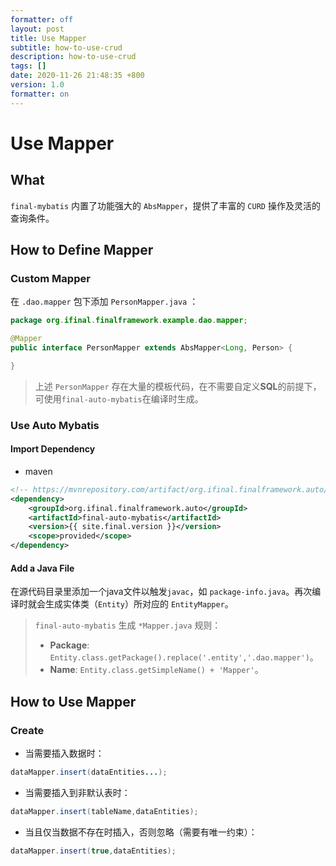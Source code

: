 ```yaml
---
formatter: off
layout: post 
title: Use Mapper
subtitle: how-to-use-crud 
description: how-to-use-crud 
tags: []
date: 2020-11-26 21:48:35 +800 
version: 1.0 
formatter: on
---
```


# Use Mapper

## What

`final-mybatis` 内置了功能强大的 `AbsMapper`，提供了丰富的 `CURD` 操作及灵活的查询条件。

## How to Define Mapper

### Custom Mapper

在 `.dao.mapper` 包下添加 `PersonMapper.java` ：

```java
package org.ifinal.finalframework.example.dao.mapper;

@Mapper
public interface PersonMapper extends AbsMapper<Long, Person> {

}
```

> 上述 `PersonMapper` 存在大量的模板代码，在不需要自定义**SQL**的前提下，可使用`final-auto-mybatis`在编译时生成。

### Use Auto Mybatis

#### Import Dependency

* maven

```xml
<!-- https://mvnrepository.com/artifact/org.ifinal.finalframework.auto/final-auto-mybatis -->
<dependency>
    <groupId>org.ifinal.finalframework.auto</groupId>
    <artifactId>final-auto-mybatis</artifactId>
    <version>{{ site.final.version }}</version>
    <scope>provided</scope>
</dependency>
```

#### Add a Java File

在源代码目录里添加一个java文件以触发`javac`，如 `package-info.java`。再次编译时就会生成实体类（`Entity`）所对应的 `EntityMapper`。

> `final-auto-mybatis` 生成 `*Mapper.java` 规则：
> * **Package**: `Entity.class.getPackage().replace('.entity','.dao.mapper')`。
> * **Name**: `Entity.class.getSimpleName() + 'Mapper'`。

## How to Use Mapper

### Create

* 当需要插入数据时：

```java
dataMapper.insert(dataEntities...);
```

* 当需要插入到非默认表时：

```java
dataMapper.insert(tableName,dataEntities);
```

* 当且仅当数据不存在时插入，否则忽略（需要有唯一约束）：

```java
dataMapper.insert(true,dataEntities);
```

